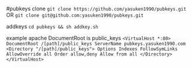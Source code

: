 #pubkeys
clone
`git clone https://github.com/yasuken1990/pubkeys.git` OR `git clone git@github.com:yasuken1990/pubkeys.git`

addkeys
`cd pubkeys && sh addkey.sh`

example apache
DocumentRoot is public_keys
`
<VirtualHost *:80>
    DocumentRoot /[path]/public_keys
    ServerName pubkeys.yasuken1990.com
    <Directory "/[path]/public_keys">
        Options Indexes FollowSymLinks
        AllowOverride all
        Order allow,deny
        Allow from all
    </Directory>
</VirtualHost>
`
